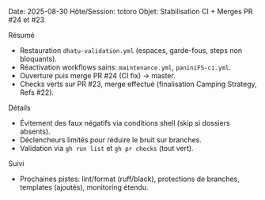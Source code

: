Date: 2025-08-30
Hôte/Session: totoro
Objet: Stabilisation CI + Merges PR #24 et #23

Résumé
- Restauration `dhatu-validation.yml` (espaces, garde-fous, steps non bloquants).
- Réactivation workflows sains: `maintenance.yml`, `paniniFS-ci.yml`.
- Ouverture puis merge PR #24 (CI fix) -> master.
- Checks verts sur PR #23, merge effectué (finalisation Camping Strategy, Refs #22).

Détails
- Évitement des faux négatifs via conditions shell (skip si dossiers absents).
- Déclencheurs limités pour réduire le bruit sur branches.
- Validation via `gh run list` et `gh pr checks` (tout vert).

Suivi
- Prochaines pistes: lint/format (ruff/black), protections de branches, templates (ajoutés), monitoring étendu.
